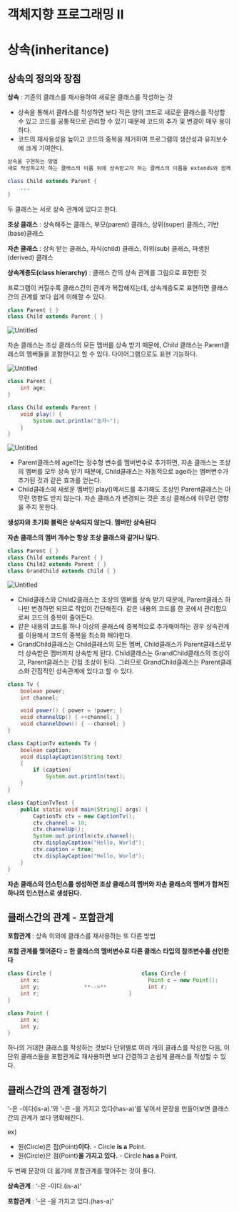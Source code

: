 # 객체지향 프로그래밍 II

# 상속(inheritance)

## 상속의 정의와 장점

**상속** : 기존의 클래스를 재사용하여 새로운 클래스를 작성하는 것

- 상속을 통해서 클래스를 작성하면 보다 적은 양의 코드로 새로운 클래스를 작성할 수 있고 코드를 공통적으로 관리할 수 있기 때문에 코드의 추가 및 변경이 매우 용이하다.
- 코드의 재사용성을 높이고 코드의 중복을 제거하여 프로그램의 생산성과 유지보수에 크게 기여한다.

```java
상속을 구현하는 방법
새로 작성하고자 하는 클래스의 이름 뒤에 상속받고자 하는 클래스의 이름을 extends와 함께 작성.

class Child extends Parent {
	...
}
```

두 클래스는 서로 상속 관계에 있다고 한다.

**조상 클래스** : 상속해주는 클래스, 부모(parent) 클래스, 상위(super) 클래스, 기반(base)클래스

**자손 클래스** : 상속 받는 클래스, 자식(child) 클래스, 하위(sub) 클래스, 파생된(derived) 클래스

**상속계층도(class hierarchy)** : 클래스 간의 상속 관계를 그림으로 표현한 것

프로그램이 커질수록 클래스간의 관계가 복잡해지는데, 상속계층도로 표현하면 클래스간의 관계를 보다 쉽게 이해할 수 있다.

```java
class Parent { }
class Child extends Parent { }
```

![Untitled](%E1%84%80%E1%85%A2%E1%86%A8%E1%84%8E%E1%85%A6%E1%84%8C%E1%85%B5%E1%84%92%E1%85%A3%E1%86%BC%20%E1%84%91%E1%85%B3%E1%84%85%E1%85%A9%E1%84%80%E1%85%B3%E1%84%85%E1%85%A2%E1%84%86%E1%85%B5%E1%86%BC%20II%206ef6db32535a4e74bc495d8a496648df/Untitled.png)

자손 클래스는 조상 클래스의 모든 멤버를 상속 받기 때문에, Child 클래스는 Parent클래스의 멤버들을 포함한다고 할 수 있다. 다이어그램으로도 표현 가능하다.

![Untitled](%E1%84%80%E1%85%A2%E1%86%A8%E1%84%8E%E1%85%A6%E1%84%8C%E1%85%B5%E1%84%92%E1%85%A3%E1%86%BC%20%E1%84%91%E1%85%B3%E1%84%85%E1%85%A9%E1%84%80%E1%85%B3%E1%84%85%E1%85%A2%E1%84%86%E1%85%B5%E1%86%BC%20II%206ef6db32535a4e74bc495d8a496648df/Untitled%201.png)

```java
class Parent {
	int age;
}

class Child extends Parent {
	void play() {
		System.out.println("놀자~");
	}
}
```

![Untitled](%E1%84%80%E1%85%A2%E1%86%A8%E1%84%8E%E1%85%A6%E1%84%8C%E1%85%B5%E1%84%92%E1%85%A3%E1%86%BC%20%E1%84%91%E1%85%B3%E1%84%85%E1%85%A9%E1%84%80%E1%85%B3%E1%84%85%E1%85%A2%E1%84%86%E1%85%B5%E1%86%BC%20II%206ef6db32535a4e74bc495d8a496648df/Untitled%202.png)

- Parent클래스에 age라는 정수형 변수를 멤버변수로 추가하면, 자손 클래스는 조상의 멤버를 모두 상속 받기 때문에, Child클래스는 자동적으로 age라는 멤버변수가 추가된 것과 같은 효과를 얻는다.
- Child클래스에 새로운 멤버인 play()메서드를 추가해도 조상인 Parent클래스는 아무런 영향도 받지 않는다. 자손 클래스가 변경되는 것은 조상 클래스에 아무런 영향을 주지 못한다.

**생성자와 초기화 블럭은 상속되지 않는다. 멤버만 상속된다**

**자손 클래스의 멤버 개수는 항상 조상 클래스와 같거나 많다.**

```java
class Parent { }
class Child extends Parent { }
class Child2 extends Parent { }
class GrandChild extends Child { }
```

![Untitled](%E1%84%80%E1%85%A2%E1%86%A8%E1%84%8E%E1%85%A6%E1%84%8C%E1%85%B5%E1%84%92%E1%85%A3%E1%86%BC%20%E1%84%91%E1%85%B3%E1%84%85%E1%85%A9%E1%84%80%E1%85%B3%E1%84%85%E1%85%A2%E1%84%86%E1%85%B5%E1%86%BC%20II%206ef6db32535a4e74bc495d8a496648df/Untitled%203.png)

- Child클래스와 Child2클래스는 조상의 멤버를 상속 받기 때문에, Parent클래스 하나만 변경하면 되므로 작업이 간단해진다. 같은 내용의 코드를 한 곳에서 관리함으로써 코드의 중복이 줄어든다.
- 같은 내용의 코드를 하나 이상의 클래스에 중복적으로 추가해야하는 경우 상속관계를 이용해서 코드의 중복을 최소화 해야한다.
- GrandChild클래스는 Child클래스의 모든 멤버, Child클래스가 Parent클래스로부터 상속받은 멤버까지 상속받게 된다. Child클래스는 GrandChild클래스의 조상이고, Parent클래스는 간접 조상이 된다. 그러므로 GrandChild클래스는 Parent클래스와 간접적인 상속관계에 있다고 할 수 있다.

```java
class Tv {
    boolean power;
    int channel;

    void power() { power = !power; }
    void channelUp() { ++channel; }
    void channelDown() { --channel; }
}

class CaptionTv extends Tv {
    boolean caption;
    void displayCaption(String text)
    {
        if (caption)
            System.out.println(text);
    }
}

class CaptionTvTest {
    public static void main(String[] args) {
        CaptionTv ctv = new CaptionTv();
        ctv.channel = 10;
        ctv.channelUp();
        System.out.println(ctv.channel);
        ctv.displayCaption("Hello, World");
        ctv.caption = true;
        ctv.displayCaption("Hello, World");
    }
}
```

**자손 클래스의 인스턴스를 생성하면 조상 클래스의 멤버와 자손 클래스의 멤버가 합쳐진 하나의 인스턴스로 생성된다.**

## 클래스간의 관계 - 포함관계

**포함관계** : 상속 이외에 클래스를 재사용하는 또 다른 방법

**포함 관계를 맺어준다 = 한 클래스의 멤버변수로 다른 클래스 타입의 참조변수를 선언한다**

```java
class Circle {                            class Circle {
	int x;                                  Point c = new Point();
	int y;              **-->**             int r;
	int r;                            }
}

class Point {
	int x;
	int y;
}
```

하나의 거대한 클래스를 작성하는 것보다 단위별로 여러 개의 클래스를 작성한 다음, 이 단위 클래스들을 포함관계로 재사용하면 보다 간결하고 손쉽게 클래스를 작성할 수 있다.

## 클래스간의 관계 결정하기

‘-은 -이다(is-a).’와 ‘-은 -을 가지고 있다(has-a)’를 넣어서 문장을 만들어보면 클래스 간의 관계가 보다 명확해진다.

ex)

- 원(Circle)은 점(Point)**이다.** - Circle **is a** Point.
- 원(Circle)은 점(Point)**을 가지고 있다.** - Circle **has a** Point.

두 번째 문장이 더 옳기에 포함관계를 맺어주는 것이 좋다.

**상속관계** : ‘-은 -이다.(is-a)’

**포함관계** : ‘-은 -을 가지고 있다.(has-a)’
